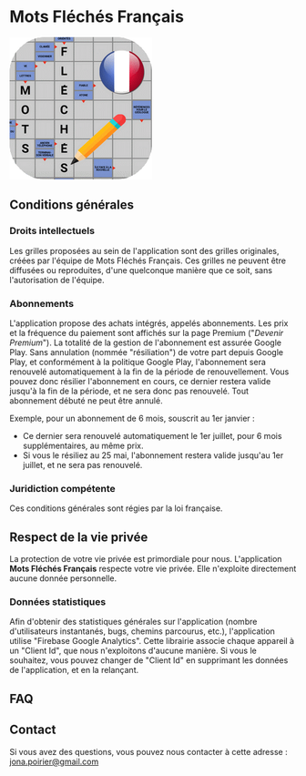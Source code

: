 # Mots Fléchés Français

![Logo Application](images/icone_app_250_250_rounded.png?raw=true "Title")

## Conditions générales

### Droits intellectuels

Les grilles proposées au sein de l'application sont des grilles originales, créées par l'équipe de Mots Fléchés Français.
Ces grilles ne peuvent être diffusées ou reproduites, d'une quelconque manière que ce soit, sans l'autorisation de l'équipe.

### Abonnements

L'application propose des achats intégrés, appelés abonnements. 
Les prix et la fréquence du paiement sont affichés sur la page Premium ("_Devenir Premium_").
La totalité de la gestion de l'abonnement est assurée Google Play. 
Sans annulation (nommée "résiliation") de votre part depuis Google Play, et conformément à la politique Google Play, l'abonnement sera renouvelé automatiquement à la fin de la période de renouvellement.
Vous pouvez donc résilier l'abonnement en cours, ce dernier restera valide jusqu'à la fin de la période, et ne sera donc pas renouvelé.
Tout abonnement débuté ne peut être annulé.

Exemple, pour un abonnement de 6 mois, souscrit au 1er janvier : 
- Ce dernier sera renouvelé automatiquement le 1er juillet, pour 6 mois supplémentaires, au même prix.
- Si vous le résiliez au 25 mai, l'abonnement restera valide jusqu'au 1er juillet, et ne sera pas renouvelé.

### Juridiction compétente

Ces conditions générales sont régies par la loi française. 

## Respect de la vie privée

La protection de votre vie privée est primordiale pour nous.
L'application **Mots Fléchés Français** respecte votre vie privée. Elle n'exploite directement aucune donnée personnelle.

### Données statistiques

Afin d'obtenir des statistiques générales sur l'application (nombre d'utilisateurs instantanés, bugs, chemins parcourus, etc.),
l'application utilise "Firebase Google Analytics". Cette librairie associe chaque appareil à un "Client Id", que nous n'exploitons d'aucune manière.
Si vous le souhaitez, vous pouvez changer de "Client Id" en supprimant les données de l'application, et en la relançant.


## FAQ

## Contact

Si vous avez des questions, vous pouvez nous contacter à cette adresse : <jona.poirier@gmail.com>

